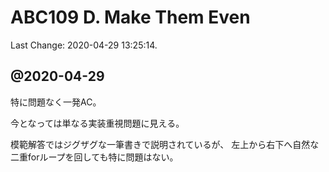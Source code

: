 # ABC109 D. Make Them Even

Last Change: 2020-04-29 13:25:14.

## @2020-04-29

特に問題なく一発AC。

今となっては単なる実装重視問題に見える。

模範解答ではジグザグな一筆書きで説明されているが、
左上から右下へ自然な二重forループを回しても特に問題はない。

